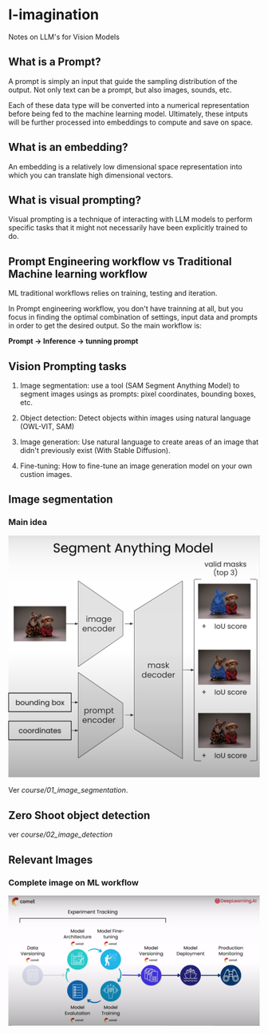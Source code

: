 # l-imagination

Notes on LLM's for Vision Models

## What is a Prompt?

A prompt is simply an input that guide the sampling distribution of the output. Not only text can be a prompt, but also images, sounds, etc.

Each of these data type will be converted into a numerical representation before being fed to the machine learning model. Ultimately, these intputs will be further processed into embeddings to compute and save on space.

## What is an embedding?

An embedding is a relatively low dimensional space representation into which you can translate high dimensional vectors.

## What is visual prompting?

Visual prompting is a technique of interacting with LLM models to perform specific tasks that it might not necessarily have been explicitly trained to do.

## Prompt Engineering workflow vs Traditional Machine learning workflow

ML traditional workflows relies on training, testing and iteration.

In Prompt engineering workflow, you don't have trainning at all, but you focus in finding the optimal combination of settings, input data and prompts in order to get the desired output. So the main workflow is:

**Prompt -> Inference -> tunning prompt**

## Vision Prompting tasks

1. Image segmentation: use a tool (SAM Segment Anything Model) to segment images usings as prompts: pixel coordinates, bounding boxes, etc.

2. Object detection: Detect objects within images using natural language (OWL-VIT, SAM)

3. Image generation: Use natural language to create areas of an image that didn't previously exist (With Stable Diffusion).

4. Fine-tuning: How to fine-tune an image generation model on your own custion images. 

## Image segmentation

### Main idea

![](./img/image_segmentation_01.png)

Ver *course/01_image_segmentation*.

## Zero Shoot object detection

ver *course/02_image_detection*

## Relevant Images

### Complete image on ML workflow

![](./img/machine_learning_mlops_steps.png)